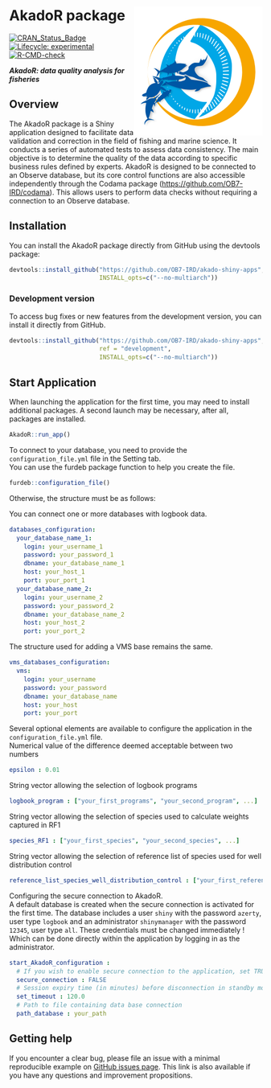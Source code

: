 
<!-- README.md is generated from README.Rmd. Please edit that file and click on Knit button at the end. -->

# AkadoR package <img src='inst/app/www/favicon.png' align="right" /></a>

<!-- badges: start -->

[![CRAN_Status_Badge](https://www.r-pkg.org/badges/version/AkadoR)](https://cran.r-project.org/package=AkadoR)
[![Lifecycle:
experimental](https://img.shields.io/badge/lifecycle-experimental-orange.svg)](https://www.tidyverse.org/lifecycle/#experimental)
[![R-CMD-check](https://github.com/OB7-IRD/akado-shiny-apps/workflows/R-CMD-check/badge.svg)](https://github.com/OB7-IRD/akado-shiny-apps/actions)
<!-- badges: end -->

***AkadoR: data quality analysis for fisheries***

## Overview

The AkadoR package is a Shiny application designed to facilitate data
validation and correction in the field of fishing and marine science. It
conducts a series of automated tests to assess data consistency. The
main objective is to determine the quality of the data according to
specific business rules defined by experts. AkadoR is designed to be
connected to an Observe database, but its core control functions are
also accessible independently through the Codama package
(<https://github.com/OB7-IRD/codama>). This allows users to perform data
checks without requiring a connection to an Observe database.

## Installation

You can install the AkadoR package directly from GitHub using the
devtools package:

``` r
devtools::install_github("https://github.com/OB7-IRD/akado-shiny-apps",
                         INSTALL_opts=c("--no-multiarch"))
```

### Development version

To access bug fixes or new features from the development version, you
can install it directly from GitHub.

``` r
devtools::install_github("https://github.com/OB7-IRD/akado-shiny-apps",
                         ref = "development",
                         INSTALL_opts=c("--no-multiarch"))
```

## Start Application

When launching the application for the first time, you may need to
install additional packages. A second launch may be necessary, after
all, packages are installed.

``` r
AkadoR::run_app()
```

To connect to your database, you need to provide the
`configuration_file.yml` file in the Setting tab.  
You can use the furdeb package function to help you create the file.

``` r
furdeb::configuration_file()
```

Otherwise, the structure must be as follows:

You can connect one or more databases with logbook data.

``` yml
databases_configuration:
  your_database_name_1:
    login: your_username_1
    password: your_password_1
    dbname: your_database_name_1
    host: your_host_1
    port: your_port_1
  your_database_name_2:
    login: your_username_2
    password: your_password_2
    dbname: your_database_name_2
    host: your_host_2
    port: your_port_2
```

The structure used for adding a VMS base remains the same.

``` yml
vms_databases_configuration:
  vms:
    login: your_username
    password: your_password
    dbname: your_database_name
    host: your_host
    port: your_port
```

Several optional elements are available to configure the application in
the `configuration_file.yml` file.  
Numerical value of the difference deemed acceptable between two numbers

``` yml
epsilon : 0.01
```

String vector allowing the selection of logbook programs

``` yml
logbook_program : ["your_first_programs", "your_second_program", ...]
```

String vector allowing the selection of species used to calculate
weights captured in RF1

``` yml
species_RF1 : ["your_first_species", "your_second_species", ...]
```

String vector allowing the selection of reference list of species used
for well distribution control

``` yml
reference_list_species_well_distribution_control : ["your_first_reference_list", "your_second_reference_list", ...]
```

Configuring the secure connection to AkadoR.  
A default database is created when the secure connection is activated
for the first time. The database includes a user `shiny` with the
password `azerty`, user type `logbook` and an administrator
`shinymanager` with the password `12345`, user type `all`. These
credentials must be changed immediately ! Which can be done directly
within the application by logging in as the administrator.

``` yml
start_AkadoR_configuration :
  # If you wish to enable secure connection to the application, set TRUE, otherwise set FALSE
  secure_connection : FALSE
  # Session expiry time (in minutes) before disconnection in standby mode if secure connection is enabled
  set_timeout : 120.0
  # Path to file containing data base connection
  path_database : your_path
```

## Getting help

If you encounter a clear bug, please file an issue with a minimal
reproducible example on [GitHub issues
page](https://github.com/OB7-IRD/akado-shiny-apps/issues). This link is
also available if you have any questions and improvement propositions.
